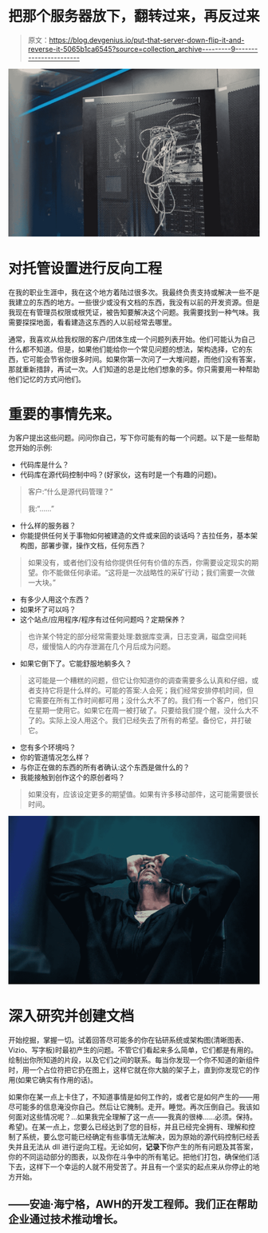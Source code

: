 # 把那个服务器放下，翻转过来，再反过来

> 原文：<https://blog.devgenius.io/put-that-server-down-flip-it-and-reverse-it-5065b1ca6545?source=collection_archive---------9----------------------->

![](img/ed2b582a4b8a8664fb676adfcc9003e3.png)

# 对托管设置进行反向工程

在我的职业生涯中，我在这个地方着陆过很多次。我最终负责支持或解决一些不是我建立的东西的地方。一些很少或没有文档的东西，我没有以前的开发资源。但是我现在有管理员权限或根凭证，被告知要解决这个问题。我需要找到一种气味。我需要探探地面，看看建造这东西的人以前经常去哪里。

通常，我喜欢从给我权限的客户/团体生成一个问题列表开始。他们可能认为自己什么都不知道。但是，如果他们能给你一个常见问题的想法，架构选择，它的东西，它可能会节省你很多时间。如果你第一次问了一大堆问题，而他们没有答案，那就重新措辞，再试一次。人们知道的总是比他们想象的多。你只需要用一种帮助他们记忆的方式问他们。

# 重要的事情先来。

为客户提出这些问题。问问你自己，写下你可能有的每一个问题。以下是一些帮助您开始的示例:

*   代码库是什么？
*   代码库在源代码控制中吗？(好家伙，这有时是一个有趣的问题)。

> 客户:“什么是源代码管理？”
> 
> 我:“……”

*   什么样的服务器？
*   你能提供任何关于事物如何被建造的文件或来回的谈话吗？吉拉任务，基本架构图，部署步骤，操作文档，任何东西？

> 如果没有，或者他们没有给你提供任何有价值的东西，你需要设定现实的期望。你不能做任何承诺。“这将是一次战略性的采矿行动；我们需要一次做一大块。”

*   有多少人用这个东西？
*   如果坏了可以吗？
*   这个站点/应用程序/程序有过任何问题吗？定期保养？

> 也许某个特定的部分经常需要处理:数据库变满，日志变满，磁盘空间耗尽，缓慢恼人的内存泄漏在几个月后成为问题。

*   如果它倒下了。它能舒服地躺多久？

> 这可能是一个糟糕的问题，但它让你知道你的调查需要多么认真和仔细，或者支持它将是什么样的。可能的答案:人会死；我们经常安排停机时间，但它需要在所有工作时间都可用；没什么大不了的。我们有一个客户，他们只在星期一使用它。如果它在周一被打破了。只要给我们提个醒，没什么大不了的。实际上没人用这个。我们已经失去了所有的希望。备份它，并打破它。

*   您有多个环境吗？
*   你的管道情况怎么样？
*   与你正在做的东西的所有者确认:这个东西是做什么的？
*   我能接触到创作这个的原创者吗？

> 如果没有，应该设定更多的期望值。如果有许多移动部件，这可能需要很长时间。

![](img/c563d16c08fac76469c887d857dbbcdd.png)

# 深入研究并创建文档

开始挖掘，掌握一切。试着回答尽可能多的你在钻研系统或架构图(清晰图表、Vizio、写字板)时最初产生的问题。不管它们看起来多么简单，它们都是有用的。绘制出你所知道的片段，以及它们之间的联系。每当你发现一个你不知道的新组件时，用一个占位符把它扔在图上，这样它就在你大脑的架子上，直到你发现它的作用(如果它确实有作用的话)。

如果你在某一点上卡住了，不知道事情是如何工作的，或者它是如何产生的——用尽可能多的信息淹没你自己。然后让它腌制。走开。睡觉。再次压倒自己。我该如何面对这些情况呢？…如果我完全理解了这一点——我真的很棒……必须。保持。希望)。在某一点上，您要么已经达到了您的目标，并且已经完全拥有、理解和控制了系统，要么您可能已经确定有些事情无法解决，因为原始的源代码控制已经丢失并且无法从 dll 进行逆向工程。无论如何，**记录下**你产生的所有问题及其答案，你的不同运动部分的图表，以及你在斗争中的所有笔记。把他们打包，确保他们活下去，这样下一个幸运的人就不用受苦了。并且有一个坚实的起点来从你停止的地方开始。

## **——安迪·海宁格，AWH**的开发工程师。我们正在帮助企业通过技术推动增长。